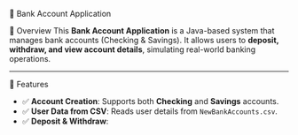  🏦 Bank Account Application

📌 Overview
This **Bank Account Application** is a Java-based system that manages bank accounts (Checking & Savings). It allows users to **deposit, withdraw, and view account details**, simulating real-world banking operations.

---

🚀 Features
- ✅ **Account Creation**: Supports both **Checking** and **Savings** accounts.
- ✅ **User Data from CSV**: Reads user details from `NewBankAccounts.csv`.
- ✅ **Deposit & Withdraw**:
